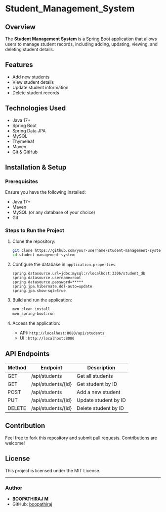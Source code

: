 # Student_Management_System

## Overview
The **Student Management System** is a Spring Boot application that allows users to manage student records, including adding, updating, viewing, and deleting student details.

## Features
- Add new students
- View student details
- Update student information
- Delete student records


## Technologies Used
- Java 17+
- Spring Boot
- Spring Data JPA
- MySQL 
- Thymeleaf 
- Maven
- Git & GitHub

## Installation & Setup
### Prerequisites
Ensure you have the following installed:
- Java 17+
- Maven
- MySQL (or any database of your choice)
- Git

### Steps to Run the Project
1. Clone the repository:
   ```bash
   git clone https://github.com/your-username/student-management-system.git
   cd student-management-system
   ```

2. Configure the database in `application.properties`:
   ```properties
   spring.datasource.url=jdbc:mysql://localhost:3306/student_db
   spring.datasource.username=root
   spring.datasource.password=*****
   spring.jpa.hibernate.ddl-auto=update
   spring.jpa.show-sql=true
   ```

3. Build and run the application:
   ```bash
   mvn clean install
   mvn spring-boot:run
   ```

4. Access the application:
   - API: `http://localhost:8080/api/students`
   - UI : `http://localhost:8080`

## API Endpoints
| Method | Endpoint          | Description              |
|--------|-------------------|--------------------------|
| GET    | /api/students     | Get all students         |
| GET    | /api/students/{id}| Get student by ID        |
| POST   | /api/students     | Add a new student        |
| PUT    | /api/students/{id}| Update student by ID     |
| DELETE | /api/students/{id}| Delete student by ID     |

## Contribution
Feel free to fork this repository and submit pull requests. Contributions are welcome!

## License
This project is licensed under the MIT License.

---

### Author
- **BOOPATHIRAJ M**
- GitHub: [boopathiraj]((https://github.com/BoopathiRaj0073/Student_Management_System))

